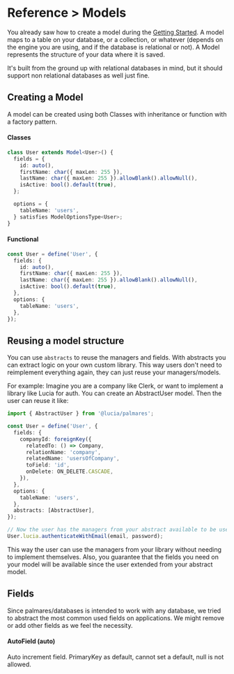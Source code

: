 # Reference > Models

You already saw how to create a model during the [Getting Started](https://github.com/palmaresHQ/palmares/blob/model-fields-new-api/packages/databases/blob/consumers/getting-started/installation.md). A model maps to a table on your database, or a collection, or whatever (depends on the engine you are using, and if the database is relational or not). A Model represents the structure of your data where it is saved.

It's built from the ground up with relational databases in mind, but it should support non relational databases as well just fine.

## Creating a Model

A model can be created using both Classes with inheritance or function with a factory pattern.

#### Classes

```ts
class User extends Model<User>() {
  fields = {
    id: auto(),
    firstName: char({ maxLen: 255 }),
    lastName: char({ maxLen: 255 }).allowBlank().allowNull(),
    isActive: bool().default(true),
  };

  options = {
    tableName: 'users',
  } satisfies ModelOptionsType<User>;
}
```

#### Functional

```ts
const User = define('User', {
  fields: {
    id: auto(),
    firstName: char({ maxLen: 255 }),
    lastName: char({ maxLen: 255 }).allowBlank().allowNull(),
    isActive: bool().default(true),
  },
  options: {
    tableName: 'users',
  },
});
```

## Reusing a model structure

You can use `abstracts` to reuse the managers and fields. With abstracts you can extract logic on your own custom library. This way users don't need to reimplement everything again, they can just reuse your managers/models.

For example: Imagine you are a company like Clerk, or want to implement a library like Lucia for auth. You can create an AbstractUser model. Then the user can reuse it like:

```ts
import { AbstractUser } from '@lucia/palmares';

const User = define('User', {
  fields: {
    companyId: foreignKey({
      relatedTo: () => Company,
      relationName: 'company',
      relatedName: 'usersOfCompany',
      toField: 'id',
      onDelete: ON_DELETE.CASCADE,
    }),
  },
  options: {
    tableName: 'users',
  },
  abstracts: [AbstractUser],
});

// Now the user has the managers from your abstract available to be used like:
User.lucia.authenticateWithEmail(email, password);
```

This way the user can use the managers from your library without needing to implement themselves. Also, you guarantee that the fields you need on your model will be available since the user extended from your abstract model.

## Fields

Since palmares/databases is intended to work with any database, we tried to abstract the most common used fields on applications. We might remove or add other fields as we feel the necessity.

#### AutoField (auto)

Auto increment field. PrimaryKey as default, cannot set a default, null is not allowed.
